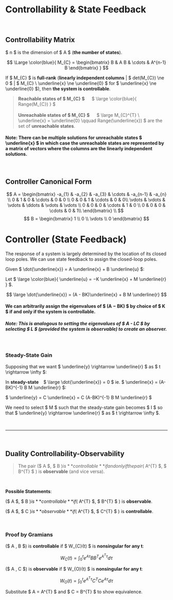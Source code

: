 # Controllability & State Feedback

</br>

## Controllability Matrix

$ n $ is the dimension of $ A $ (**the number of states**).

$$ \Large \color{blue}{
M_{C} = \begin{bmatrix}
B & A B & \cdots & A^{n-1} B
\end{bmatrix}
}
$$

If $ M_{C} $ is **full-rank** (**linearly independent columns** | $ det(M_{C}) \ne 0 $ | $ M_{C} \ \underline{x} \ne \underline{0} $ for $ \underline{x} \ne \underline{0} $), then **the system is controllable**.

> **Reachable states of $ M_{C} $** &emsp; $ \large \color{blue}{  Range(M_{C}) } $ </br> </br>
> **Unreachable states of $ M_{C} $** &emsp; $ \large M_{C}^{T} \ \underline{x} = \underline{0} \qquad Range(\underline{x}) $ are the set of **unreachable states**.


#### Note: There can be multiple solutions for unreachable states $ \underline{x} $ in which case the unreachable states are represented by a matrix of vectors where the columns are the linearly independent solutions.

</br>

## Controller Canonical Form

$$ 
A = \begin{bmatrix}
-a_{1} & -a_{2} & -a_{3} & \cdots & -a_{n-1}  & -a_{n} \\
0 & 1 & 0 & \cdots & 0 & 0 \\
0 & 0 & 1 & \cdots & 0 & 0\\
\vdots & \vdots & \vdots & \ddots & \vdots & \vdots \\
0 & 0 & 0 & \cdots & 1 & 0 \\
0 & 0 & 0 & \cdots & 0 & 1\\
\end{bmatrix} \\
$$
$$
B = \begin{bmatrix} 1 \\ 0 \\ \vdots \\ 0 \end{bmatrix}
$$


# Controller (State Feedback)

The response of a system is largely determined by the location of its closed loop poles. We can use state feedback to assign the closed-loop poles.

Given $ \dot{\underline{x}} = A \underline{x} + B \underline{u} $:
 
Let $ \large \color{blue}{ \underline{u} = −K \underline{x} + M \underline{r} } $.

$$ \large \dot{\underline{x}} = (A - BK)\underline{x} + B M \underline{r} $$

#### We can arbitrarily assign the eigenvalues of $ (A − BK) $ by choice of $ K $ if and only if the system is controllable.

##### Note: This is analogous to setting the eigenvalues of $ A - LC $ by selecting $ L $ (provided the system is observable) to create an observer. 

</br>

### Steady-State Gain

Supposing that we want $ \underline{y} \rightarrow \underline{r} $ as $ t \rightarrow \infty $:

In **steady-state** &ensp; $ \large \dot{\underline{x}} = 0 $ ie. $ \underline{x} = (A-BK)^{-1} B M \underline{r} $:

$ \underline{y} = C \underline{x} = C (A-BK)^{-1} B M \underline{r} $


We need to select $ M $ such that the steady-state gain becomes $ I $ so that $ \underline{y} \rightarrow \underline{r} $ as $ t \rightarrow \infty $.



</br> <hr> </br>

## Duality Controllability-Observability

> The pair ($ A $, $ B $) is **controllable** if and only if the pair ($ A^{T} $, $ B^{T} $ ) is **observable** (and vice versa).

</br>

**Possible Statements**:

($ A $, $ B $) is **controllable** if ($ A^{T} $, $ B^{T} $ ) is **observable**.

($ A $, $ C $) is **observable** if ($ A^{T} $, $ C^{T} $ ) is **controllable**.

</br>

### Proof by Gramians

($ A $,$ B $) is **controllable** if $ W_{C}(t) $ is **nonsingular for any t**:

$$ W_{C}(t) = \int_{0}^{t} e^{A \tau} B B^{T} e^{A^{T} \tau} d\tau $$


($ A $,$ C $) is **observable** if $ W_{O}(t) $ is **nonsingular for any t**:

$$ W_{O}(t) = \int_{0}^{t} e^{A^{T} \tau} C^{T} C e^{A \tau} d\tau $$

Substitute $ A = A^{T} $ and $ C = B^{T} $ to show equivalence.




